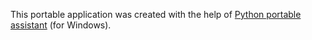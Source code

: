 This portable application was created with the help of [Python portable assistant](https://github.com/kiwi0fruit/python-portable-assistant) (for Windows).
